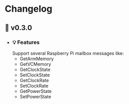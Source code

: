 # Changelog
## :carrot: v0.3.0
  - ### :bulb: Features
    Support several Raspberry Pi mailbox messages like:<br>
    - GetArmMemory
    - GetVCMemory
    - GetClockState
    - SetClockState
    - GetClockRate
    - SetClockRate
    - GetPowerState
    - SetPowerState
